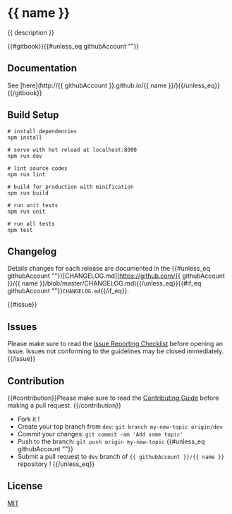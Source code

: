 # {{ name }}

{{ description }}

{{#gitbook}}{{#unless_eq githubAccount ""}}
## Documentation
See [here](http://{{ githubAccount }}.github.io/{{ name }}/){{/unless_eq}}{{/gitbook}}

## Build Setup

    # install dependencies
    npm install

    # serve with hot reload at localhost:8080
    npm run dev

    # lint source codes
    npm run lint

    # build for production with minification
    npm run build

    # run unit tests
    npm run unit

    # run all tests
    npm test

## Changelog
Details changes for each release are documented in the {{#unless_eq githubAccount ""}}[CHANGELOG.md](https://github.com/{{ githubAccount }}/{{ name }}/blob/master/CHANGELOG.md){{/unless_eq}}{{#if_eq githubAccount ""}}`CHANGELOG.md`{{/if_eq}}.

{{#issue}}
## Issues
Please make sure to read the [Issue Reporting Checklist](https://github.com/vuejs/vue/blob/dev/CONTRIBUTING.md#issue-reporting-guidelines) before opening an issue. Issues not conforming to the guidelines may be closed immediately.
{{/issue}}

## Contribution
{{#contribution}}Please make sure to read the [Contributing Guide](https://github.com/vuejs/vue/blob/dev/CONTRIBUTING.md) before making a pull request.
{{/contribution}}
- Fork it !
- Create your top branch from `dev`: `git branch my-new-topic origin/dev`
- Commit your changes: `git commit -am 'Add some topic'`
- Push to the branch: `git push origin my-new-topic`
{{#unless_eq githubAccount ""}}
- Submit a pull request to `dev` branch of `{{ githubAccount }}/{{ name }}` repository !
{{/unless_eq}}

## License

[MIT](http://opensource.org/licenses/MIT)
